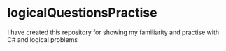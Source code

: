 # logicalQuestionsPractise

I have created this repository for showing my familiarity and practise with C# and logical problems
